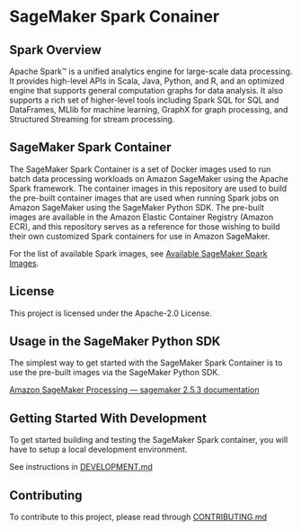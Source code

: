 # SageMaker Spark Conainer

## Spark Overview
Apache Spark™ is a unified analytics engine for large-scale data processing. It provides high-level APIs in Scala, Java, Python, and R, and an optimized engine that supports general computation graphs for data analysis. It also supports a rich set of higher-level tools including Spark SQL for SQL and DataFrames, MLlib for machine learning, GraphX for graph processing, and Structured Streaming for stream processing.

## SageMaker Spark Container
The SageMaker Spark Container is a set of Docker images used to run batch data processing workloads on Amazon SageMaker using the Apache Spark framework. The 
container images in this repository are used to build the pre-built container images that are used when running Spark jobs on Amazon SageMaker using the SageMaker Python SDK. The pre-built images are available in the Amazon Elastic Container Registry (Amazon ECR), and this repository serves as a reference for those wishing to build their own customized Spark containers for use in Amazon SageMaker.

For the list of available Spark images, see [Available SageMaker Spark Images](available_images.md).

## License
This project is licensed under the Apache-2.0 License.


## Usage in the SageMaker Python SDK

The simplest way to get started with the SageMaker Spark Container is to use the pre-built images via the SageMaker Python SDK.

[Amazon SageMaker Processing — sagemaker 2.5.3 documentation](https://sagemaker.readthedocs.io/en/stable/amazon_sagemaker_processing.html#amazon-sagemaker-processing)

## Getting Started With Development

To get started building and testing the SageMaker Spark container, you will have to setup a local development environment.

See instructions in [DEVELOPMENT.md](./DEVELOPMENT.md)

## Contributing
To contribute to this project, please read through [CONTRIBUTING.md](./CONTRIBUTING.md)

